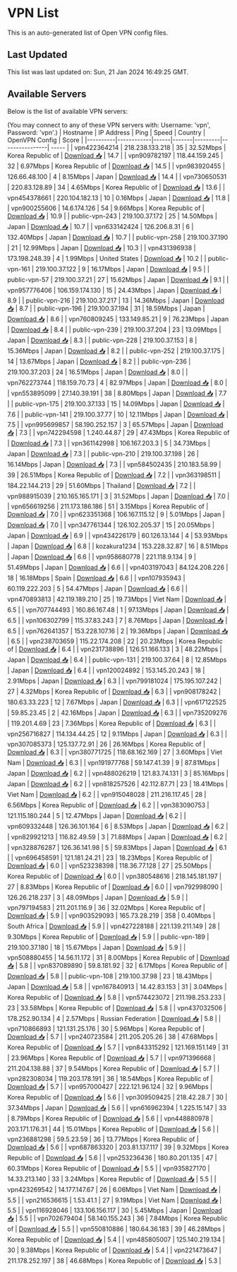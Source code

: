 # VPN List

This is an auto-generated list of Open VPN config files.

## Last Updated

This list was last updated on: Sun, 21 Jan 2024 16:49:25 GMT.

## Available Servers

Below is the list of available VPN servers:

(You may connect to any of these VPN servers with: Username: 'vpn', Password: 'vpn'.)
| Hostname | IP Address | Ping | Speed | Country | OpenVPN Config | Score |
|----------|------------|------|-------|---------|----------------| ----- |
| vpn422364214 | 218.238.133.218 | 35 | 32.52Mbps | Korea Republic of | [Download 📥](./configs/server_0_KR.ovpn) | 14.7 |
| vpn909782197 | 118.44.159.245 | 32 | 6.97Mbps | Korea Republic of | [Download 📥](./configs/server_1_KR.ovpn) | 14.5 |
| vpn983920455 | 126.66.48.100 | 4 | 8.15Mbps | Japan | [Download 📥](./configs/server_2_JP.ovpn) | 14.4 |
| vpn730650531 | 220.83.128.89 | 34 | 4.65Mbps | Korea Republic of | [Download 📥](./configs/server_3_KR.ovpn) | 13.6 |
| vpn454378661 | 220.104.182.13 | 10 | 0.16Mbps | Japan | [Download 📥](./configs/server_4_JP.ovpn) | 11.8 |
| vpn900255606 | 14.6.174.126 | 54 | 9.66Mbps | Korea Republic of | [Download 📥](./configs/server_5_KR.ovpn) | 10.9 |
| public-vpn-243 | 219.100.37.172 | 25 | 14.50Mbps | Japan | [Download 📥](./configs/server_6_JP.ovpn) | 10.7 |
| vpn633142424 | 126.206.8.31 | 6 | 132.40Mbps | Japan | [Download 📥](./configs/server_7_JP.ovpn) | 10.7 |
| public-vpn-258 | 219.100.37.190 | 21 | 12.99Mbps | Japan | [Download 📥](./configs/server_8_JP.ovpn) | 10.3 |
| vpn431396938 | 173.198.248.39 | 4 | 1.99Mbps | United States | [Download 📥](./configs/server_9_US.ovpn) | 10.2 |
| public-vpn-161 | 219.100.37.122 | 9 | 16.17Mbps | Japan | [Download 📥](./configs/server_10_JP.ovpn) | 9.5 |
| public-vpn-57 | 219.100.37.21 | 27 | 15.62Mbps | Japan | [Download 📥](./configs/server_11_JP.ovpn) | 9.1 |
| vpn957776406 | 106.159.174.130 | 15 | 24.43Mbps | Japan | [Download 📥](./configs/server_12_JP.ovpn) | 8.9 |
| public-vpn-216 | 219.100.37.217 | 13 | 14.36Mbps | Japan | [Download 📥](./configs/server_13_JP.ovpn) | 8.7 |
| public-vpn-196 | 219.100.37.194 | 31 | 18.59Mbps | Japan | [Download 📥](./configs/server_14_JP.ovpn) | 8.6 |
| vpn760809245 | 133.149.85.21 | 9 | 76.23Mbps | Japan | [Download 📥](./configs/server_15_JP.ovpn) | 8.4 |
| public-vpn-239 | 219.100.37.204 | 23 | 13.09Mbps | Japan | [Download 📥](./configs/server_16_JP.ovpn) | 8.3 |
| public-vpn-228 | 219.100.37.153 | 8 | 15.36Mbps | Japan | [Download 📥](./configs/server_17_JP.ovpn) | 8.2 |
| public-vpn-252 | 219.100.37.175 | 14 | 13.67Mbps | Japan | [Download 📥](./configs/server_18_JP.ovpn) | 8.2 |
| public-vpn-236 | 219.100.37.203 | 24 | 16.51Mbps | Japan | [Download 📥](./configs/server_19_JP.ovpn) | 8.0 |
| vpn762273744 | 118.159.70.73 | 4 | 82.97Mbps | Japan | [Download 📥](./configs/server_20_JP.ovpn) | 8.0 |
| vpn553895099 | 27.140.39.191 | 38 | 8.80Mbps | Japan | [Download 📥](./configs/server_21_JP.ovpn) | 7.7 |
| public-vpn-175 | 219.100.37.133 | 15 | 14.09Mbps | Japan | [Download 📥](./configs/server_22_JP.ovpn) | 7.6 |
| public-vpn-141 | 219.100.37.77 | 10 | 12.11Mbps | Japan | [Download 📥](./configs/server_23_JP.ovpn) | 7.5 |
| vpn995699857 | 58.190.252.157 | 3 | 65.57Mbps | Japan | [Download 📥](./configs/server_24_JP.ovpn) | 7.3 |
| vpn742294598 | 1.240.44.87 | 29 | 47.43Mbps | Korea Republic of | [Download 📥](./configs/server_25_KR.ovpn) | 7.3 |
| vpn361142998 | 106.167.203.3 | 5 | 34.73Mbps | Japan | [Download 📥](./configs/server_26_JP.ovpn) | 7.3 |
| public-vpn-210 | 219.100.37.198 | 26 | 16.14Mbps | Japan | [Download 📥](./configs/server_27_JP.ovpn) | 7.3 |
| vpn584502435 | 210.183.58.99 | 39 | 26.51Mbps | Korea Republic of | [Download 📥](./configs/server_28_KR.ovpn) | 7.2 |
| vpn363198511 | 184.22.144.213 | 29 | 51.60Mbps | Thailand | [Download 📥](./configs/server_29_TH.ovpn) | 7.2 |
| vpn988915039 | 210.165.165.171 | 3 | 31.52Mbps | Japan | [Download 📥](./configs/server_30_JP.ovpn) | 7.0 |
| vpn656619256 | 211.173.186.186 | 51 | 3.15Mbps | Korea Republic of | [Download 📥](./configs/server_31_KR.ovpn) | 7.0 |
| vpn623351368 | 106.167.115.12 | 9 | 5.01Mbps | Japan | [Download 📥](./configs/server_32_JP.ovpn) | 7.0 |
| vpn347761344 | 126.102.205.37 | 15 | 20.05Mbps | Japan | [Download 📥](./configs/server_33_JP.ovpn) | 6.9 |
| vpn434226179 | 60.126.13.144 | 4 | 53.93Mbps | Japan | [Download 📥](./configs/server_34_JP.ovpn) | 6.8 |
| kozakura1234 | 153.228.32.87 | 16 | 8.51Mbps | Japan | [Download 📥](./configs/server_35_JP.ovpn) | 6.6 |
| vpn958680778 | 221.118.9.134 | 9 | 51.49Mbps | Japan | [Download 📥](./configs/server_36_JP.ovpn) | 6.6 |
| vpn403197043 | 84.124.208.226 | 18 | 16.18Mbps | Spain | [Download 📥](./configs/server_37_ES.ovpn) | 6.6 |
| vpn107935943 | 60.119.222.203 | 5 | 54.47Mbps | Japan | [Download 📥](./configs/server_38_JP.ovpn) | 6.6 |
| vpn470893813 | 42.119.189.210 | 25 | 19.73Mbps | Viet Nam | [Download 📥](./configs/server_39_VN.ovpn) | 6.5 |
| vpn707744493 | 160.86.167.48 | 1 | 97.13Mbps | Japan | [Download 📥](./configs/server_40_JP.ovpn) | 6.5 |
| vpn106302799 | 115.37.83.243 | 7 | 8.76Mbps | Japan | [Download 📥](./configs/server_41_JP.ovpn) | 6.5 |
| vpn762641357 | 153.228.107.16 | 2 | 19.36Mbps | Japan | [Download 📥](./configs/server_42_JP.ovpn) | 6.5 |
| vpn238703659 | 115.22.174.208 | 22 | 20.23Mbps | Korea Republic of | [Download 📥](./configs/server_43_KR.ovpn) | 6.4 |
| vpn231738896 | 126.51.166.133 | 3 | 48.22Mbps | Japan | [Download 📥](./configs/server_44_JP.ovpn) | 6.4 |
| public-vpn-131 | 219.100.37.64 | 8 | 12.85Mbps | Japan | [Download 📥](./configs/server_45_JP.ovpn) | 6.4 |
| vpn120024892 | 153.145.20.243 | 18 | 2.91Mbps | Japan | [Download 📥](./configs/server_46_JP.ovpn) | 6.3 |
| vpn799181024 | 175.195.107.242 | 27 | 4.32Mbps | Korea Republic of | [Download 📥](./configs/server_47_KR.ovpn) | 6.3 |
| vpn908178242 | 180.63.33.223 | 12 | 7.67Mbps | Japan | [Download 📥](./configs/server_48_JP.ovpn) | 6.3 |
| vpn617122525 | 59.85.23.45 | 2 | 42.16Mbps | Japan | [Download 📥](./configs/server_49_JP.ovpn) | 6.3 |
| vpn735209276 | 119.201.4.69 | 23 | 7.36Mbps | Korea Republic of | [Download 📥](./configs/server_50_KR.ovpn) | 6.3 |
| vpn256716827 | 114.134.44.25 | 12 | 9.11Mbps | Japan | [Download 📥](./configs/server_51_JP.ovpn) | 6.3 |
| vpn307085373 | 125.137.72.91 | 26 | 26.16Mbps | Korea Republic of | [Download 📥](./configs/server_52_KR.ovpn) | 6.3 |
| vpn380771725 | 118.68.162.169 | 27 | 3.60Mbps | Viet Nam | [Download 📥](./configs/server_53_VN.ovpn) | 6.3 |
| vpn191977768 | 59.147.41.39 | 9 | 87.81Mbps | Japan | [Download 📥](./configs/server_54_JP.ovpn) | 6.2 |
| vpn488026219 | 121.83.74.131 | 3 | 85.16Mbps | Japan | [Download 📥](./configs/server_55_JP.ovpn) | 6.2 |
| vpn818257526 | 42.112.87.71 | 23 | 18.41Mbps | Viet Nam | [Download 📥](./configs/server_56_VN.ovpn) | 6.2 |
| vpn915048028 | 211.216.117.45 | 28 | 6.56Mbps | Korea Republic of | [Download 📥](./configs/server_57_KR.ovpn) | 6.2 |
| vpn383090753 | 121.115.180.244 | 5 | 12.47Mbps | Japan | [Download 📥](./configs/server_58_JP.ovpn) | 6.2 |
| vpn609332448 | 126.36.101.164 | 6 | 8.53Mbps | Japan | [Download 📥](./configs/server_59_JP.ovpn) | 6.2 |
| vpn829921213 | 116.82.49.59 | 3 | 71.88Mbps | Japan | [Download 📥](./configs/server_60_JP.ovpn) | 6.2 |
| vpn328876287 | 126.36.141.98 | 5 | 59.83Mbps | Japan | [Download 📥](./configs/server_61_JP.ovpn) | 6.1 |
| vpn696458591 | 121.181.24.21 | 23 | 18.23Mbps | Korea Republic of | [Download 📥](./configs/server_62_KR.ovpn) | 6.0 |
| vpn523238398 | 118.36.77.128 | 27 | 25.50Mbps | Korea Republic of | [Download 📥](./configs/server_63_KR.ovpn) | 6.0 |
| vpn380548616 | 218.145.181.197 | 27 | 8.83Mbps | Korea Republic of | [Download 📥](./configs/server_64_KR.ovpn) | 6.0 |
| vpn792998090 | 126.26.218.237 | 3 | 48.09Mbps | Japan | [Download 📥](./configs/server_65_JP.ovpn) | 5.9 |
| vpn797194583 | 211.201.116.9 | 36 | 32.02Mbps | Korea Republic of | [Download 📥](./configs/server_66_KR.ovpn) | 5.9 |
| vpn903529093 | 165.73.28.219 | 358 | 0.40Mbps | South Africa | [Download 📥](./configs/server_67_ZA.ovpn) | 5.9 |
| vpn427228188 | 221.139.211.149 | 28 | 9.30Mbps | Korea Republic of | [Download 📥](./configs/server_68_KR.ovpn) | 5.9 |
| public-vpn-189 | 219.100.37.180 | 18 | 15.67Mbps | Japan | [Download 📥](./configs/server_69_JP.ovpn) | 5.9 |
| vpn508880455 | 14.56.11.172 | 31 | 8.00Mbps | Korea Republic of | [Download 📥](./configs/server_70_KR.ovpn) | 5.8 |
| vpn837089890 | 59.8.181.92 | 32 | 6.17Mbps | Korea Republic of | [Download 📥](./configs/server_71_KR.ovpn) | 5.8 |
| public-vpn-108 | 219.100.37.98 | 23 | 18.43Mbps | Japan | [Download 📥](./configs/server_72_JP.ovpn) | 5.8 |
| vpn167840913 | 14.42.83.153 | 31 | 3.04Mbps | Korea Republic of | [Download 📥](./configs/server_73_KR.ovpn) | 5.8 |
| vpn574423072 | 211.198.253.233 | 23 | 33.58Mbps | Korea Republic of | [Download 📥](./configs/server_74_KR.ovpn) | 5.8 |
| vpn437032506 | 178.252.90.134 | 4 | 2.57Mbps | Russian Federation | [Download 📥](./configs/server_75_RU.ovpn) | 5.8 |
| vpn710866893 | 121.131.25.176 | 30 | 5.96Mbps | Korea Republic of | [Download 📥](./configs/server_76_KR.ovpn) | 5.7 |
| vpn240723584 | 211.205.205.26 | 38 | 47.68Mbps | Korea Republic of | [Download 📥](./configs/server_77_KR.ovpn) | 5.7 |
| vpn843315292 | 121.169.151.149 | 31 | 23.96Mbps | Korea Republic of | [Download 📥](./configs/server_78_KR.ovpn) | 5.7 |
| vpn971396668 | 211.204.138.88 | 37 | 9.54Mbps | Korea Republic of | [Download 📥](./configs/server_79_KR.ovpn) | 5.7 |
| vpn282308034 | 119.203.178.191 | 36 | 18.54Mbps | Korea Republic of | [Download 📥](./configs/server_80_KR.ovpn) | 5.7 |
| vpn957000427 | 222.121.96.124 | 32 | 9.96Mbps | Korea Republic of | [Download 📥](./configs/server_81_KR.ovpn) | 5.6 |
| vpn309509425 | 218.42.28.7 | 30 | 37.34Mbps | Japan | [Download 📥](./configs/server_82_JP.ovpn) | 5.6 |
| vpn616962394 | 1.225.15.147 | 33 | 8.79Mbps | Korea Republic of | [Download 📥](./configs/server_83_KR.ovpn) | 5.6 |
| vpn448880978 | 203.171.176.31 | 44 | 15.01Mbps | Korea Republic of | [Download 📥](./configs/server_84_KR.ovpn) | 5.6 |
| vpn236881298 | 59.5.23.59 | 36 | 13.77Mbps | Korea Republic of | [Download 📥](./configs/server_85_KR.ovpn) | 5.6 |
| vpn687863320 | 203.81.137.117 | 39 | 9.32Mbps | Korea Republic of | [Download 📥](./configs/server_86_KR.ovpn) | 5.6 |
| vpn253236436 | 180.80.201.135 | 47 | 60.31Mbps | Korea Republic of | [Download 📥](./configs/server_87_KR.ovpn) | 5.5 |
| vpn935827170 | 14.33.213.140 | 33 | 3.24Mbps | Korea Republic of | [Download 📥](./configs/server_88_KR.ovpn) | 5.5 |
| vpn423269542 | 14.177.147.67 | 26 | 6.06Mbps | Viet Nam | [Download 📥](./configs/server_89_VN.ovpn) | 5.5 |
| vpn216536615 | 1.53.41.1 | 27 | 9.19Mbps | Viet Nam | [Download 📥](./configs/server_90_VN.ovpn) | 5.5 |
| vpn116928046 | 133.106.156.117 | 30 | 5.45Mbps | Japan | [Download 📥](./configs/server_91_JP.ovpn) | 5.5 |
| vpn702679404 | 58.140.155.243 | 36 | 7.84Mbps | Korea Republic of | [Download 📥](./configs/server_92_KR.ovpn) | 5.5 |
| vpn550810886 | 180.64.36.183 | 39 | 46.28Mbps | Korea Republic of | [Download 📥](./configs/server_93_KR.ovpn) | 5.4 |
| vpn485805007 | 125.140.219.134 | 30 | 9.38Mbps | Korea Republic of | [Download 📥](./configs/server_94_KR.ovpn) | 5.4 |
| vpn221473647 | 211.178.252.197 | 38 | 46.68Mbps | Korea Republic of | [Download 📥](./configs/server_95_KR.ovpn) | 5.3 |
